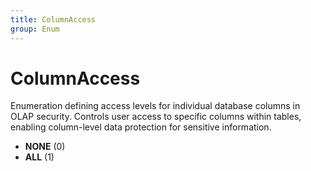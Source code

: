 ```yaml
---
title: ColumnAccess
group: Enum
---
```


# ColumnAccess<a name="enum-columnaccess"></a>

Enumeration defining access levels for individual database columns in OLAP security. Controls user access to specific columns within tables, enabling column-level data protection for sensitive information.
- **NONE** (0)
- **ALL** (1)
